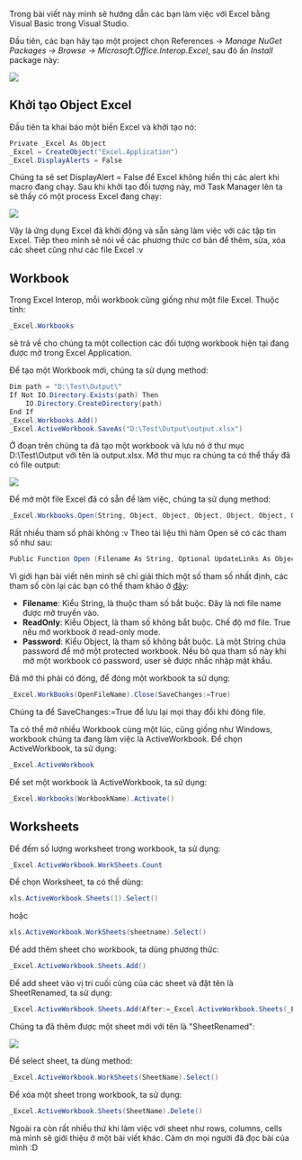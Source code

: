 Trong bài viết này mình sẽ hướng dẫn các bạn làm việc với Excel bằng Visual Basic trong Visual Studio.

Đầu tiên, các bạn hãy tạo một project chọn References -> *Manage NuGet Packages -> Browse -> Microsoft.Office.Interop.Excel*, sau đó ấn *Install* package này:

![](https://images.viblo.asia/6dbee6b4-019d-4d46-8544-3f01c8166d8a.PNG)

## Khởi tạo Object Excel
Đầu tiên ta khai báo một biến Excel và khởi tạo nó:

```csharp
Private _Excel As Object
_Excel = CreateObject("Excel.Application")
_Excel.DisplayAlerts = False
```

Chúng ta sẽ set DisplayAlert = False để Excel không hiển thị các alert khi macro đang chạy.
Sau khi khởi tạo đối tượng này, mở Task Manager lên ta sẽ thấy có một process Excel đang chạy:

![](https://images.viblo.asia/3cf3d2b1-d6ef-479b-996a-69c437b1788b.PNG)

Vậy là ứng dụng Excel đã khởi động và sẵn sàng làm việc với các tập tin Excel. Tiếp theo mình sẽ nói về các phương thức cơ bản để thêm, sửa, xóa các sheet cũng như các file Excel :v 

## Workbook

Trong Excel Interop, mỗi workbook cũng giống như một file Excel. Thuộc tính:

```csharp
_Excel.Workbooks
```

sẽ trả về cho chúng ta một collection các đối tượng workbook hiện tại đang được mở trong Excel Application.

Để tạo một Workbook mới, chúng ta sử dụng method:

```csharp
Dim path = "D:\Test\Output\"
If Not IO.Directory.Exists(path) Then
    IO.Directory.CreateDirectory(path)
End If
_Excel.Workbooks.Add()
_Excel.ActiveWorkbook.SaveAs("D:\Test\Output\output.xlsx")
```

Ở đoạn trên chúng ta đã tạo một workbook và lưu nó ở thư mục D:\Test\Output với tên là output.xlsx. Mở thư mục ra chúng ta có thể thấy đã có file output:

![](https://images.viblo.asia/b2675e5e-103b-4c01-bbf9-dc990e188741.PNG)

Để mở một file Excel đã có sẵn để làm việc, chúng ta sử dụng method:

```csharp
_Excel.Workbooks.Open(String, Object, Object, Object, Object, Object, Object, Object, Object, Object, Object, Object, Object, Object, Object)
```

Rất nhiều tham số phải không :v Theo tài liệu thì hàm Open sẽ có các tham số như sau:

```csharp
Public Function Open (Filename As String, Optional UpdateLinks As Object, Optional ReadOnly As Object, Optional Format As Object, Optional Password As Object, Optional WriteResPassword As Object, Optional IgnoreReadOnlyRecommended As Object, Optional Origin As Object, Optional Delimiter As Object, Optional Editable As Object, Optional Notify As Object, Optional Converter As Object, Optional AddToMru As Object, Optional Local As Object, Optional CorruptLoad As Object) As Workbook
```

Vì giới hạn bài viết nên mình sẽ chỉ giải thích một số tham số nhất định, các tham số còn lại các bạn có thể tham khảo ở [đây](https://docs.microsoft.com/en-us/dotnet/api/microsoft.office.interop.excel.workbooks.open?view=excel-pia):

- **Filename**: 
Kiểu String, là thuộc tham số bắt buộc. Đây là nơi file name được mở truyền vào.
- **ReadOnly**:
Kiểu Object, là tham số không bắt buộc. Chế độ mở file. True nếu mở workbook ở read-only mode.
- **Password**:
Kiểu Object, là tham số không bắt buộc. Là một String chứa password để mở một protected workbook. Nếu bỏ qua tham số này khi mở một workbook có password, user sẽ được nhắc nhập mật khẩu.

Đã mở thì phải có đóng, để đóng một workbook ta sử dụng:

```csharp
_Excel.WorkBooks(OpenFileName).Close(SaveChanges:=True)
```

Chúng ta để SaveChanges:=True để lưu lại mọi thay đổi khi đóng file.

Ta có thể mở nhiều Workbook cùng một lúc, cũng giống như Windows, workbook chúng ta đang làm việc là ActiveWorkbook. Để chọn ActiveWorkbook, ta sử dụng:

```csharp
_Excel.ActiveWorkbook
```

Để set một workbook là ActiveWorkbook, ta sử dụng:

```csharp
_Excel.Workbooks(WorkbookName).Activate()
```

## Worksheets

Để đếm số lượng worksheet trong workbook, ta sử dụng:

```csharp
_Excel.ActiveWorkbook.WorkSheets.Count
```

Để chọn Worksheet, ta có thể dùng:

```csharp
xls.ActiveWorkbook.Sheets(1).Select()
```

hoặc 

```csharp
xls.ActiveWorkbook.WorkSheets(sheetname).Select()
```

Để add thêm sheet cho workbook, ta dùng phương thức:

```csharp
_Excel.ActiveWorkbook.Sheets.Add()
```

Để add sheet vào vị trí cuối cùng của các sheet và đặt tên là SheetRenamed, ta sử dụng:

```csharp
_Excel.ActiveWorkbook.Sheets.Add(After:=_Excel.ActiveWorkbook.Sheets(_Excel.ActiveWorkbook.Sheets.Count)).Name = "SheetRenamed"
```

Chúng ta đã thêm được một sheet mới với tên là "SheetRenamed":

![](https://images.viblo.asia/30ed23b2-2f7a-436a-bf86-f2878c6f0f59.PNG)

Để select sheet, ta dùng method:

```csharp
_Excel.ActiveWorkbook.WorkSheets(SheetName).Select()
```

Để xóa một sheet trong workbook, ta sử dụng:

```csharp
_Excel.ActiveWorkbook.Sheets(SheetName).Delete()
```

Ngoài ra còn rất nhiều thứ khi làm việc với sheet như rows, columns, cells mà mình sẽ giới thiệu ở một bài viết khác. Cảm ơn mọi người đã đọc bài của mình :D